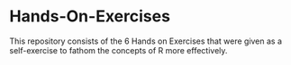 # Hands-On-Exercises
This repository consists of the 6 Hands on Exercises that were given as a self-exercise to fathom the concepts of R more effectively.
